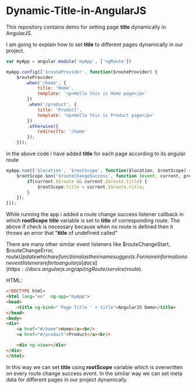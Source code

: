 # Dynamic-Title-in-AngularJS
This repository contains demo for setting page **title** dynamically in AngularJS.

I am going to explain how to set **title** to different pages dynamically in our project.

```JavaScript
var myApp = angular.module('myApp', ['ngRoute'])

myApp.config(['$routeProvider', function($routeProvider) {
    $routeProvider
       .when('/home', {
            title: 'Home',
            template: '<p>Hello this is Home page</p>'
        })
        .when('/product', {
            title: 'Product',
            template: '<p>Hello this is Product page</p>'
        })
        .otherwise({
            redirectTo: '/home'
        });
    }]);
```

in the above code i have added **title** for each page according to its angular route

```JavaScript
myApp.run(['$location', '$rootScope', function($location, $rootScope) {
    $rootScope.$on('$routeChangeSuccess', function (event, current, previous) {  //using success callback of route change
        if(current.$$route && current.$$route.title) {                           //Checking whether $$route is initialised or not
            $rootScope.title = current.$$route.title;
        }
    });
}]);
```

While running the app i added a route change success listener callback in which **rootScope** **title** variable is set to **title** of corresponding route.
The above if check is necessary because when no route is defined then it throws an error that "**title** of undefined called"

There are many other similar event listeners like $routeChangeStart, $routeChangeError, $routeUpdate which are functional as their name suggests.
For more information on event listeners refer to angularjs [docs](https://docs.angularjs.org/api/ngRoute/service/$route).


HTML:

```HTML
<!DOCTYPE html>
<html lang="en"  ng-app="myApp">
<head>
    <title ng-bind="'Page Title ' + title">AngularJS Demo</title>
</head>
<body>
<div>
    <a href="#/home">Home</a><br/>
    <a href="#/product">Product</a><br/>

    <div ng-view></div>
</div>
</html>
```

In this way we can set **title** using **rootScope** variable which is overwritten on every route change success event.
In the similar way we can set meta data for different pages in our project dynamically.